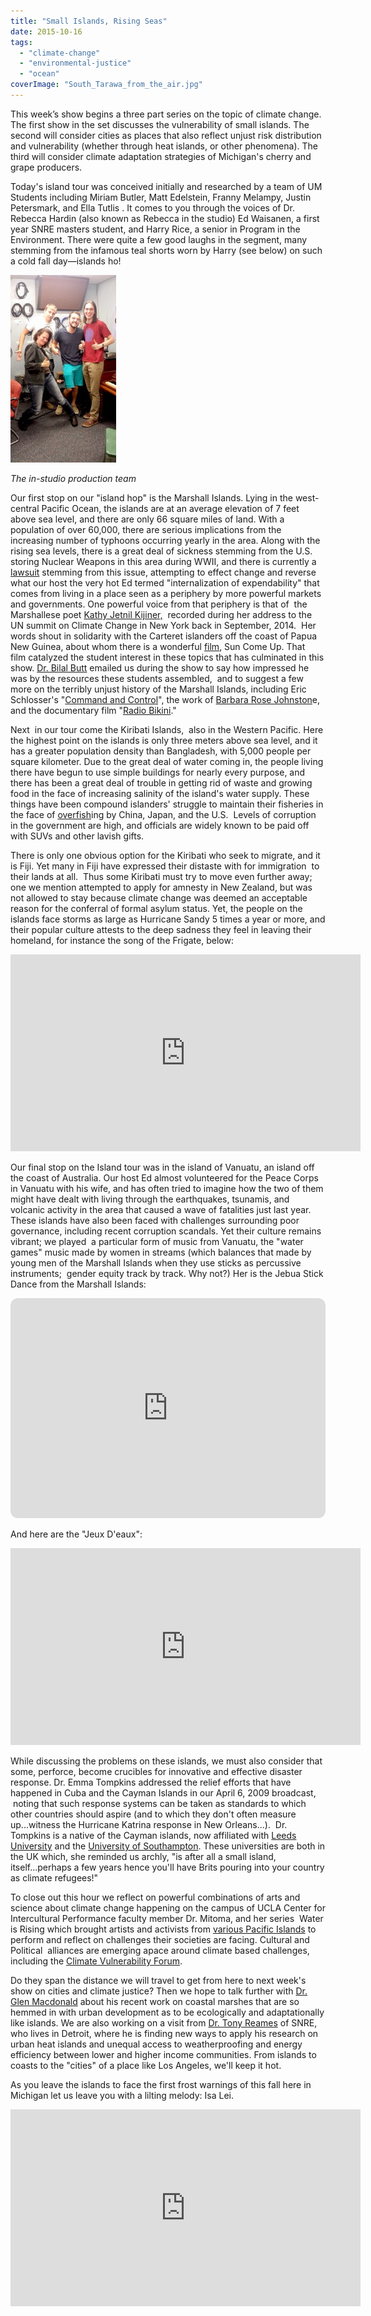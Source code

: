 ```yaml
---
title: "Small Islands, Rising Seas"
date: 2015-10-16
tags: 
  - "climate-change"
  - "environmental-justice"
  - "ocean"
coverImage: "South_Tarawa_from_the_air.jpg"
---
```


This week’s show begins a three part series on the topic of climate change. The first show in the set discusses the vulnerability of small islands. The second will consider cities as places that also reflect unjust risk distribution and vulnerability (whether through heat islands, or other phenomena). The third will consider climate adaptation strategies of Michigan's cherry and grape producers.

Today's island tour was conceived initially and researched by a team of UM Students including Miriam Butler, Matt Edelstein, Franny Melampy, Justin Petersmark, and Ella Tutlis . It comes to you through the voices of Dr. Rebecca Hardin (also known as Rebecca in the studio) Ed Waisanen, a first year SNRE masters student, and Harry Rice, a senior in Program in the Environment. There were quite a few good laughs in the segment, many stemming from the infamous teal shorts worn by Harry (see below) on such a cold fall day—islands ho! <!--more-->

![](images/20151016_131630-169x300.jpg)

*The in-studio production team*

Our first stop on our "island hop" is the Marshall Islands. Lying in the west-central Pacific Ocean, the islands are at an average elevation of 7 feet above sea level, and there are only 66 square miles of land. With a population of over 60,000, there are serious implications from the increasing number of typhoons occurring yearly in the area. Along with the rising sea levels, there is a great deal of sickness stemming from the U.S. storing Nuclear Weapons in this area during WWII, and there is currently a [lawsuit](http://www.lcnp.org/RMI/) stemming from this issue, attempting to effect change and reverse what our host the very hot Ed termed "internalization of expendability" that comes from living in a place seen as a periphery by more powerful markets and governments. One powerful voice from that periphery is that of  the Marshallese poet [Kathy Jetnil Kijiner,](https://www.youtube.com/watch?v=DJuRjy9k7GA)  recorded during her address to the UN summit on Climate Change in New York back in September, 2014.  Her words shout in solidarity with the Carteret islanders off the coast of Papua New Guinea, about whom there is a wonderful [film](https://www.youtube.com/watch?v=qwkw2aVohnQ), Sun Come Up. That film catalyzed the student interest in these topics that has culminated in this show. [Dr. Bilal Butt](https://bilalmbutt.wordpress.com/blog/) emailed us during the show to say how impressed he was by the resources these students assembled,  and to suggest a few more on the terribly unjust history of the Marshall Islands, including Eric Schlosser's "[Command and Control](https://books.google.com/books/about/Command_and_Control.html?id=H0-CJckES44C&printsec=frontcover&source=kp_read_button&hl=en#v=onepage&q&f=false)", the work of [Barbara Rose Johnston](http://www.centerforpoliticalecology.org/researchers/bjohnston.html/)e, and the documentary film "[Radio Bikini](http://robertstoneproductions.com/film/radio-bikini/)."

Next  in our tour come the Kiribati Islands,  also in the Western Pacific. Here the highest point on the islands is only three meters above sea level, and it has a greater population density than Bangladesh, with 5,000 people per square kilometer. Due to the great deal of water coming in, the people living there have begun to use simple buildings for nearly every purpose, and there has been a great deal of trouble in getting rid of waste and growing food in the face of increasing salinity of the island's water supply. These things have been compound islanders' struggle to maintain their fisheries in the face of [overfish](http://www.newyorker.com/tech/elements/president-tong-and-his-disappearing-islands)ing by China, Japan, and the U.S.  Levels of corruption in the government are high, and officials are widely known to be paid off with SUVs and other lavish gifts.

There is only one obvious option for the Kiribati who seek to migrate, and it is Fiji. Yet many in Fiji have expressed their distaste with for immigration  to their lands at all.  Thus some Kiribati must try to move even further away; one we mention attempted to apply for amnesty in New Zealand, but was not allowed to stay because climate change was deemed an acceptable reason for the conferral of formal asylum status. Yet, the people on the islands face storms as large as Hurricane Sandy 5 times a year or more, and their popular culture attests to the deep sadness they feel in leaving their homeland, for instance the song of the Frigate, below:

<iframe width="560" height="315" src="https://www.youtube.com/embed/xOcMLWVNIms?si=Ugw6-ENlGkYdss4T" title="YouTube video player" frameborder="0" allow="accelerometer; autoplay; clipboard-write; encrypted-media; gyroscope; picture-in-picture; web-share" referrerpolicy="strict-origin-when-cross-origin" allowfullscreen></iframe>

Our final stop on the Island tour was in the island of Vanuatu, an island off the coast of Australia. Our host Ed almost volunteered for the Peace Corps in Vanuatu with his wife, and has often tried to imagine how the two of them might have dealt with living through the earthquakes, tsunamis, and volcanic activity in the area that caused a wave of fatalities just last year. These islands have also been faced with challenges surrounding poor governance, including recent corruption scandals. Yet their culture remains vibrant; we played  a particular form of music from Vanuatu, the "water games" music made by women in streams (which balances that made by young men of the Marshall Islands when they use sticks as percussive instruments;  gender equity track by track. Why not?) Her is the Jebua Stick Dance from the Marshall Islands:

<iframe style="border-radius:12px" src="https://open.spotify.com/embed/track/458X7AxMOjl9RIS1DVdbg5?utm_source=generator" width="100%" height="352" frameBorder="0" allowfullscreen="" allow="autoplay; clipboard-write; encrypted-media; fullscreen; picture-in-picture" loading="lazy"></iframe>

And here are the "Jeux D'eaux":

<iframe width="560" height="315" src="https://www.youtube.com/embed/vUUVEvffzSI?si=ve4LCNN5SbLhm9ru" title="YouTube video player" frameborder="0" allow="accelerometer; autoplay; clipboard-write; encrypted-media; gyroscope; picture-in-picture; web-share" referrerpolicy="strict-origin-when-cross-origin" allowfullscreen></iframe>

While discussing the problems on these islands, we must also consider that some, perforce, become crucibles for innovative and effective disaster response. Dr. Emma Tompkins addressed the relief efforts that have happened in Cuba and the Cayman Islands in our April 6, 2009 broadcast,  noting that such response systems can be taken as standards to which other countries should aspire (and to which they don't often measure up...witness the Hurricane Katrina response in New Orleans...).  Dr. Tompkins is a native of the Cayman islands, now affiliated with [Leeds University](http://www.see.leeds.ac.uk/people/e.tompkins) and the [University of Southampton](http://www.southampton.ac.uk/geography/about/staff/elt1m10.page). These universities are both in the UK which, she reminded us archly, "is after all a small island, itself...perhaps a few years hence you'll have Brits pouring into your country as climate refugees!"

To close out this hour we reflect on powerful combinations of arts and science about climate change happening on the campus of UCLA Center for Intercultural Performance faculty member Dr. Mitoma, and her series  Water is Rising which brought artists and activists from [various Pacific Islands](http://www.wacd.ucla.edu/cip/about/meet-staff) to perform and reflect on challenges their societies are facing. Cultural and Political  alliances are emerging apace around climate based challenges, including the [Climate Vulnerability Forum](http://www.thecvf.org/).

Do they span the distance we will travel to get from here to next week's show on cities and climate justice? Then we hope to talk further with [Dr. Glen Macdonald](http://www.gmmacdonald.com/) about his recent work on coastal marshes that are so hemmed in with urban development as to be ecologically and adaptationally like islands. We are also working on a visit from [Dr. Tony Reames](http://thegreenscholar.com/) of SNRE, who lives in Detroit, where he is finding new ways to apply his research on urban heat islands and unequal access to weatherproofing and energy efficiency between lower and higher income communities. From islands to coasts to the "cities" of a place like Los Angeles, we'll keep it hot.

As you leave the islands to face the first frost warnings of this fall here in Michigan let us leave you with a lilting melody: Isa Lei.

<iframe width="560" height="315" src="https://www.youtube.com/embed/0LUbijnngSo?si=kMlTrYilPEBAqE4p" title="YouTube video player" frameborder="0" allow="accelerometer; autoplay; clipboard-write; encrypted-media; gyroscope; picture-in-picture; web-share" referrerpolicy="strict-origin-when-cross-origin" allowfullscreen></iframe>
